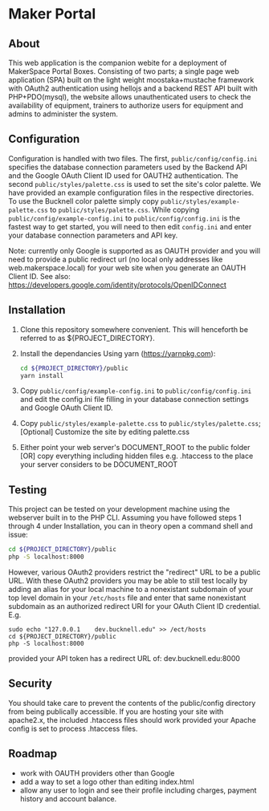 # Maker Portal

## About
This web application is the companion webite for a deployment of MakerSpace Portal Boxes. Consisting of two parts; a single page web application (SPA) built on the light weight moostaka+mustache framework with OAuth2 authentication using hellojs and a backend REST API built with PHP+PDO(mysql), the website allows unauthenticated users to check the availability of equipment, trainers to authorize users for equipment and admins to administer the system.

## Configuration
Configuration is handled with two files. The first, `public/config/config.ini` specifies the database connection parameters used by the Backend API and the Google OAuth Client ID used for OAUTH2 authentication. The second `public/styles/palette.css` is used to set the site's color palette. We have provided an example configuration files in the respective directories. To use the Bucknell color palette simply copy `public/styles/example-palette.css` to `public/styles/palette.css`. While copying `public/config/example-config.ini` to `public/config/config.ini` is the fastest way to get started, you will need to then edit `config.ini` and enter your database connection parameters and API key.

Note: currently only Google is supported as as OAUTH provider and you will need to provide a public redirect url (no local only addresses like web.makerspace.local) for your web site when you generate an OAUTH Client ID. See also: https://developers.google.com/identity/protocols/OpenIDConnect

## Installation
1) Clone this repository somewhere convenient. This will henceforth be referred to as ${PROJECT_DIRECTORY}.
2) Install the dependancies
	Using yarn (https://yarnpkg.com):

	```sh
	cd ${PROJECT_DIRECTORY}/public
	yarn install
	```
3) Copy `public/config/example-config.ini` to `public/config/config.ini` and edit the config.ini file filling in your database connection settings and Google OAuth Client ID.
4) Copy `public/styles/example-palette.css` to `public/styles/palette.css`; [Optional] Customize the site by editing palette.css
5) Either point your web server's DOCUMENT_ROOT to the public folder [OR] copy everything including hidden files e.g. .htaccess to the place your server considers to be DOCUMENT_ROOT

## Testing
This project can be tested on your development machine using the webserver built in to the PHP CLI. Assuming you have followed steps 1 through 4 under Installation, you can in theory open a command shell and issue:

```sh
cd ${PROJECT_DIRECTORY}/public
php -S localhost:8000
```

However, various OAuth2 providers restrict the "redirect" URL to be a public URL. With these OAuth2 providers you may be able to still test locally by adding an alias for your local machine to a nonexistant subdomain of your top level domain in your `/etc/hosts` file and enter that same nonexistant subdomain as an authorized redirect URI for your OAuth Client ID credential. E.g.

```
sudo echo "127.0.0.1	dev.bucknell.edu" >> /ect/hosts
cd ${PROJECT_DIRECTORY}/public
php -S localhost:8000
```

provided your API token has a redirect URL of: dev.bucknell.edu:8000

## Security
You should take care to prevent the contents of the public/config directory from being publically accessible. If you are hosting your site with apache2.x, the included .htaccess files should work provided your Apache config is set to process .htaccess files.

## Roadmap
- work with OAUTH providers other than Google
- add a way to set a logo other than editing index.html
- allow any user to login and see their profile including charges, payment history and account balance.